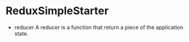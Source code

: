 # ReduxSimpleStarter

- reducer
A reducer is a function that return a piece of the application state.